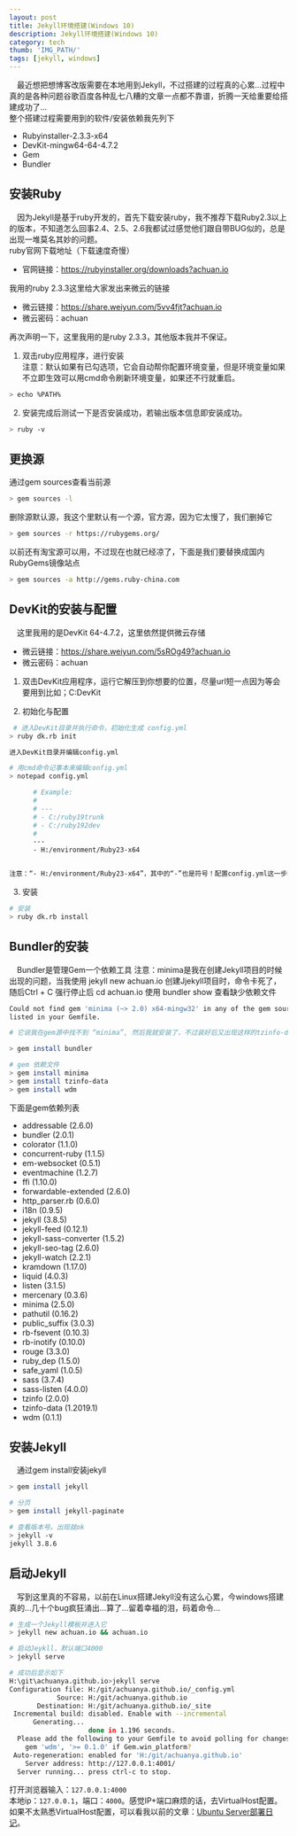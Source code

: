 ```yaml
---
layout: post
title: Jekyll环境搭建(Windows 10)
description: Jekyll环境搭建(Windows 10)
category: tech
thumb: 'IMG_PATH/'
tags: [jekyll, windows]
---
```


&emsp;最近想把想博客改版需要在本地用到Jekyll，不过搭建的过程真的心累...过程中真的是各种问题谷歌百度各种乱七八糟的文章一点都不靠谱，折腾一天给重要给搭建成功了...  
整个搭建过程需要用到的软件/安装依赖我先列下
 * Rubyinstaller-2.3.3-x64
 * DevKit-mingw64-64-4.7.2
 * Gem
 * Bundler

## 安装Ruby
&emsp;因为Jekyll是基于ruby开发的，首先下载安装ruby，我不推荐下载Ruby2.3以上的版本，不知道怎么回事2.4、2.5、2.6我都试过感觉他们跟自带BUG似的，总是出现一堆莫名其妙的问题。  
ruby官网下载地址（下载速度奇慢）
 * 官网链接：https://rubyinstaller.org/downloads?achuan.io

我用的ruby 2.3.3这里给大家发出来微云的链接
 * 微云链接：https://share.weiyun.com/5vv4fjt?achuan.io
 * 微云密码：achuan

再次声明一下，这里我用的是ruby 2.3.3，其他版本我并不保证。
 1. 双击ruby应用程序，进行安装  
 注意：默认如果有已勾选项，它会自动帮你配置环境变量，但是环境变量如果不立即生效可以用cmd命令刷新环境变量，如果还不行就重启。

```bash
> echo %PATH%
```

  2. 安装完成后测试一下是否安装成功，若输出版本信息即安装成功。

```bash
> ruby -v
```
## 更换源
通过gem sources查看当前源

```bash
> gem sources -l
```

删除源默认源，我这个里默认有一个源，官方源，因为它太慢了，我们删掉它

```bash
> gem sources -r https://rubygems.org/
```

以前还有淘宝源可以用，不过现在也就已经凉了，下面是我们要替换成国内RubyGems镜像站点

```bash
> gem sources -a http://gems.ruby-china.com
```

## DevKit的安装与配置
&emsp;这里我用的是DevKit 64-4.7.2，这里依然提供微云存储
 * 微云链接：https://share.weiyun.com/5sROg49?achuan.io
 * 微云密码：achuan
 1. 双击DevKit应用程序，运行它解压到你想要的位置，尽量url短一点因为等会要用到比如；C:DevKit  

 2. 初始化与配置

```bash
 # 进入DevKit目录并执行命令，初始化生成 config.yml
> ruby dk.rb init

进入DevKit目录并编辑config.yml

# 用cmd命令记事本来编辑config.yml
> notepad config.yml

      # Example:
      #
      # ---
      # - C:/ruby19trunk
      # - C:/ruby192dev
      #
      ---
      - H:/environment/Ruby23-x64


注意：“- H:/environment/Ruby23-x64”，其中的“-”也是符号！配置config.yml这一步非常重要，还请您仔细检查！
```

 3. 安装

```bash
# 安装
> ruby dk.rb install
```

## Bundler的安装
&emsp;Bundler是管理Gem一个依赖工具
注意：minima是我在创建Jekyll项目的时候出现的问题，当我使用 jekyll new achuan.io 创建Jjekyll项目时，命令卡死了，随后Ctrl + C 强行停止后 cd achuan.io 使用 bundler show 查看缺少依赖文件

```bash
Could not find gem 'minima (~> 2.0) x64-mingw32' in any of the gem sources
listed in your Gemfile.

# 它说我在gem源中找不到 “minima”, 然后我就安装了，不过装好后又出现这样的tzinfo-data和wdm...提前列出以防大家走弯路。

> gem install bundler

# gem 依赖文件
> gem install minima
> gem install tzinfo-data
> gem install wdm
```

 下面是gem依赖列表

  * addressable (2.6.0)  
  * bundler (2.0.1)  
  * colorator (1.1.0)  
  * concurrent-ruby (1.1.5)
  * em-websocket (0.5.1)
  * eventmachine (1.2.7)
  * ffi (1.10.0)
  * forwardable-extended (2.6.0)
  * http_parser.rb (0.6.0)
  * i18n (0.9.5)
  * jekyll (3.8.5)
  * jekyll-feed (0.12.1)
  * jekyll-sass-converter (1.5.2)
  * jekyll-seo-tag (2.6.0)
  * jekyll-watch (2.2.1)
  * kramdown (1.17.0)
  * liquid (4.0.3)
  * listen (3.1.5)
  * mercenary (0.3.6)
  * minima (2.5.0)
  * pathutil (0.16.2)
  * public_suffix (3.0.3)
  * rb-fsevent (0.10.3)
  * rb-inotify (0.10.0)
  * rouge (3.3.0)
  * ruby_dep (1.5.0)
  * safe_yaml (1.0.5)
  * sass (3.7.4)
  * sass-listen (4.0.0)
  * tzinfo (2.0.0)
  * tzinfo-data (1.2019.1)
  * wdm (0.1.1)

## 安装Jekyll
&emsp;通过gem install安装jekyll

```bash
> gem install jekyll

# 分页
> gem install jekyll-paginate

# 查看版本号。出现就ok
> jekyll -v
jekyll 3.8.6
```

## 启动Jekyll
&emsp;写到这里真的不容易，以前在Linux搭建Jekyll没有这么心累，今windows搭建真的...几十个bug疯狂涌出...算了...留着幸福的泪，码着命令...

```bash
# 生成一个Jekyll模板并进入它
> jekyll new achuan.io && achuan.io

# 启动Jeykll，默认端口4000
> jekyll serve

# 成功后显示如下
H:\git\achuanya.github.io>jekyll serve
Configuration file: H:/git/achuanya.github.io/_config.yml
            Source: H:/git/achuanya.github.io
       Destination: H:/git/achuanya.github.io/_site
 Incremental build: disabled. Enable with --incremental
      Generating...
                    done in 1.196 seconds.
  Please add the following to your Gemfile to avoid polling for changes:
    gem 'wdm', '>= 0.1.0' if Gem.win_platform?
 Auto-regeneration: enabled for 'H:/git/achuanya.github.io'
    Server address: http://127.0.0.1:4001/
  Server running... press ctrl-c to stop.
```

打开浏览器输入：`127.0.0.1:4000`<br>
本地ip：`127.0.0.1`，端口：`4000`。感觉IP+端口麻烦的话，去VirtualHost配置。<br>
如果不太熟悉VirtualHost配置，可以看我以前的文章：[Ubuntu Server部署日记](https://achuan.io/2018-11-08-Ubuntu-Deployment.html?achuan.io 'Ubuntu Server部署日记')。